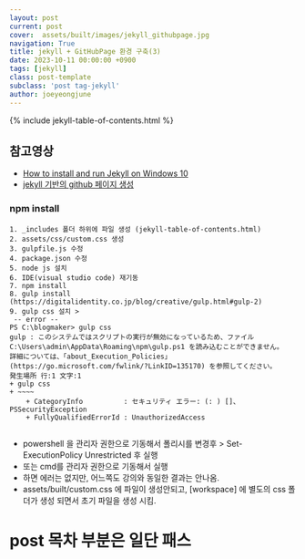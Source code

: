 ```yaml
---
layout: post
current: post
cover:  assets/built/images/jekyll_githubpage.jpg
navigation: True
title: jekyll + GitHubPage 환경 구축(3)
date: 2023-10-11 00:00:00 +0900
tags: [jekyll]
class: post-template
subclass: 'post tag-jekyll'
author: joeyeongjune
---
```


{% include jekyll-table-of-contents.html %}

## 참고영상
- [How to install and run Jekyll on Windows 10](https://youtu.be/HlfvhkDuicc?si=5W50HJ3cXqevLej9)
- [jekyll 기반의 github 페이지 생성](https://www.youtube.com/watch?v=2ClW2LdqP30&list=PL7nkwz9MkASx1wxXK51n7KtwQyXgoNL70&index=1)

### npm install
```
1. _includes 폴더 하위에 파일 생성 (jekyll-table-of-contents.html)
2. assets/css/custom.css 생성
3. gulpfile.js 수정
4. package.json 수정
5. node js 설치
6. IDE(visual studio code) 재기동
7. npm install
8. gulp install (https://digitalidentity.co.jp/blog/creative/gulp.html#gulp-2)
9. gulp css 설치 > 
 -- error --
PS C:\blogmaker> gulp css
gulp : このシステムではスクリプトの実行が無効になっているため、ファイル C:\Users\admin\AppData\Roaming\npm\gulp.ps1 を読み込むことができません。
詳細については、「about_Execution_Policies」(https://go.microsoft.com/fwlink/?LinkID=135170) を参照してください。
発生場所 行:1 文字:1
+ gulp css
+ ~~~~
    + CategoryInfo          : セキュリティ エラー: (: ) []、PSSecurityException
    + FullyQualifiedErrorId : UnauthorizedAccess


```
- powershell 을 관리자 권한으로 기동해서 폴리시를 변경후 > Set-ExecutionPolicy Unrestricted 후 실행
- 또는 cmd를 관리자 권한으로 기동해서 실행
- 하면 에러는 없지만, 어느쪽도 강의와 동일한 결과는 안나옴.
- assets/built/custom.css 에 파일이 생성안되고,  [workspace] 에 별도의 css 폴더가 생성 되면서 초기 파일을 생성 시킴.
  
# post 목차 부분은 일단 패스
